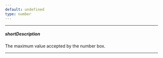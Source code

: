 ```yaml
---
default: undefined
type: number
---
```

---
##### shortDescription
The maximum value accepted by the number box.

---
